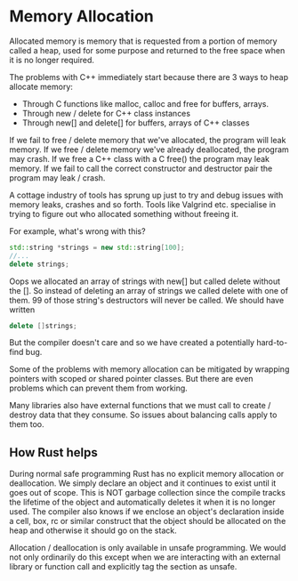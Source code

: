 # Memory Allocation

Allocated memory is memory that is requested from a portion of memory called a heap, used for some purpose and returned to the free space when it is no longer required.

The problems with C++ immediately start because there are 3 ways to heap allocate memory:

* Through C functions like malloc, calloc and free for buffers, arrays.
* Through new / delete for C++ class instances
* Through new[] and delete[] for buffers, arrays of C++ classes

If we fail to free / delete memory that we've allocated, the program will leak memory. If we free / delete memory we've already deallocated, the program may crash. If we free a C++ class with a C free() the program may leak memory. If we fail to call the correct constructor and destructor pair the program may leak / crash.

A cottage industry of tools has sprung up just to try and debug issues with memory leaks, crashes and so forth. Tools like Valgrind etc. specialise in trying to figure out who allocated something without freeing it.

For example, what's wrong with this?

```c++
std::string *strings = new std::string[100];
//...
delete strings;
```

Oops we allocated an array of strings with new[] but called delete without the []. So instead of deleting an array of strings we called delete with one of them. 99 of those string's destructors will never be called.
We should have written

```c++
delete []strings;
```

But the compiler doesn't care and so we have created a potentially hard-to-find bug.

Some of the problems with memory allocation can be mitigated by wrapping pointers with scoped or shared pointer classes. But there are even problems which can prevent them from working.

Many libraries also have external functions that we must call to create / destroy data that they consume. So issues about balancing calls apply to them too.

## How Rust helps

During normal safe programming Rust has no explicit memory allocation or deallocation. We simply declare an object and it continues to exist until it goes out of scope. This is NOT garbage collection since the compile tracks the lifetime of the object and automatically deletes it when it is no longer used. The compiler also knows if we enclose an object's declaration inside a cell, box, rc or similar construct that the object should be allocated on the heap and otherwise it should go on the stack.

Allocation / deallocation is only available in unsafe programming. We would not only ordinarily do this except when we are interacting with an external library or function call and explicitly tag the section as unsafe.
